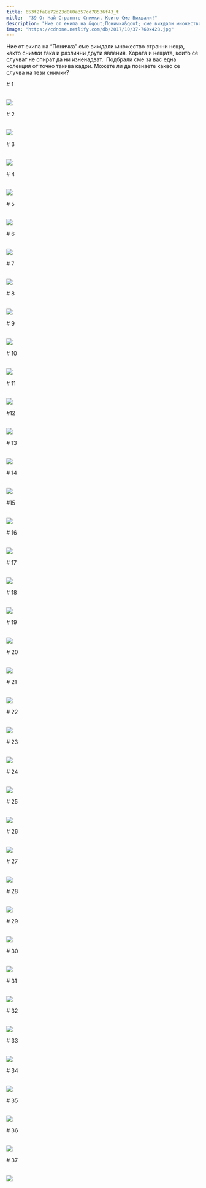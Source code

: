 ```yaml
---
title: 653f2fa8e72d23d060a357cd78536f43_t
mitle:  "39 От Най-Страннте Снимки, Които Сме Виждали!"
description: "Ние от екипа на &qout;Поничка&qout; сме виждали множество странни неща, както снимки така и различни други явления. Хората и нещата, които се случват не спират да ни изненадват"
image: "https://cdnone.netlify.com/db/2017/10/37-760x428.jpg"
---
```


 <p>Ние от екипа на “Поничка” сме виждали множество странни неща, както снимки така и различни други явления. Хората и нещата, които се случват не спират да ни изненадват.  Подбрали сме за вас една колекция от точно такива кадри. Можете ли да познаете какво се случва на тези снимки?</p>      <p># 1</p> <p> <br/><img src="https://cdnone.netlify.com/db/2017/10/37-760x428.jpg"/><br/></p> <p># 2</p>      <p> <br/><img src="https://cdnone.netlify.com/db/2017/10/36.jpg"/><br/></p> <p># 3</p> <p> <br/><img src="https://cdnone.netlify.com/db/2017/10/35.jpg"/><br/></p> <p># 4</p>      <p> <br/><img src="https://cdnone.netlify.com/db/2017/10/34-760x1013.jpg"/><br/></p> <p># 5</p> <p> <br/><img src="https://cdnone.netlify.com/db/2017/10/33-760x564.jpg"/><br/></p> <p># 6</p> <p> <br/><img src="https://cdnone.netlify.com/db/2017/10/32-760x962.jpg"/><br/></p> <p># 7</p>      <p> <br/><img src="https://cdnone.netlify.com/db/2017/10/31-1.jpg"/><br/></p> <p># 8</p> <p> <br/><img src="https://cdnone.netlify.com/db/2017/10/30-4.jpg"/><br/></p> <p># 9</p>      <p> <br/><img src="https://cdnone.netlify.com/db/2017/10/29-4.jpg"/><br/></p> <p># 10</p> <p> <br/><img src="https://cdnone.netlify.com/db/2017/10/28-4.jpg"/><br/></p> <p># 11</p> <p> <br/><img src="https://cdnone.netlify.com/db/2017/10/27-5.jpg"/><br/></p> <p>#12</p> <p> <br/><img src="https://cdnone.netlify.com/db/2017/10/26-7-760x1013.jpg"/><br/></p> <p># 13</p> <p> <br/><img src="https://cdnone.netlify.com/db/2017/10/25-8-760x570.jpg"/><br/></p> <p># 14</p> <p> <br/><img src="https://cdnone.netlify.com/db/2017/10/24-8.jpg"/><br/></p> <p>#15</p> <p> <br/><img src="https://cdnone.netlify.com/db/2017/10/23-9.jpg"/><br/></p> <p># 16</p> <p> <br/><img src="https://cdnone.netlify.com/db/2017/10/22-12-760x480.jpg"/><br/></p> <p># 17</p> <p> <br/><img src="https://cdnone.netlify.com/db/2017/10/21-3.png"/></p> <p># 18</p> <p> <br/><img src="https://cdnone.netlify.com/db/2017/10/20-16.jpg"/><br/></p> <p># 19</p> <p> <br/><img src="https://cdnone.netlify.com/db/2017/10/19-19.jpg"/><br/></p> <p># 20</p> <p> <br/><img src="https://cdnone.netlify.com/db/2017/10/18-21.jpg"/><br/></p> <p># 21</p> <p> <br/><img src="https://cdnone.netlify.com/db/2017/10/17-28.jpg"/><br/></p> <p># 22</p> <p> <br/><img src="https://cdnone.netlify.com/db/2017/10/16-31.jpg"/><br/></p> <p># 23</p> <p> <br/><img src="https://cdnone.netlify.com/db/2017/10/15-31.jpg"/><br/></p> <p># 24</p> <p> <br/><img src="https://cdnone.netlify.com/db/2017/10/14-42.jpg"/><br/></p> <p># 25</p> <p> <br/><img src="https://cdnone.netlify.com/db/2017/10/13-33.jpg"/><br/></p> <p># 26</p> <p> <br/><img src="https://cdnone.netlify.com/db/2017/10/12-35.jpg"/><br/></p> <p># 27</p> <p> <br/><img src="https://cdnone.netlify.com/db/2017/10/11-35.jpg"/><br/></p> <p># 28</p> <p> <br/><img src="https://cdnone.netlify.com/db/2017/10/10-42.jpg"/><br/></p> <p># 29</p> <p> <br/><img src="https://cdnone.netlify.com/db/2017/10/9-39.jpg"/><br/></p> <p># 30</p> <p> <br/><img src="https://cdnone.netlify.com/db/2017/10/8-44.jpg"/><br/></p> <p># 31</p> <p> <br/><img src="https://cdnone.netlify.com/db/2017/10/7-43.jpg"/><br/></p> <p># 32</p> <p> <br/><img src="https://cdnone.netlify.com/db/2017/10/6-7.png"/></p> <p># 33</p> <p> <br/><img src="https://cdnone.netlify.com/db/2017/10/5-8.png"/></p> <p># 34</p> <p> <br/><img src="https://cdnone.netlify.com/db/2017/10/4-47.jpg"/><br/></p> <p># 35</p> <p> <br/><img src="https://cdnone.netlify.com/db/2017/10/3-46.jpg"/><br/></p> <p># 36</p> <p> <br/><img src="https://cdnone.netlify.com/db/2017/10/2-46.jpg"/><br/></p> <p># 37</p> <p> <br/><img src="https://cdnone.netlify.com/db/2017/10/1-49.jpg"/><br/></p>       